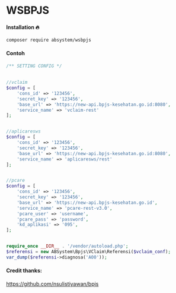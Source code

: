 # WSBPJS

#### Installation :fire:

`composer require absystem/wsbpjs`

#### Contoh

```php
/** SETTING CONFIG */
 
 
//vclaim
$config = [
    'cons_id' => '123456',
    'secret_key' => '123456',
    'base_url' => 'https://new-api.bpjs-kesehatan.go.id:8080',
    'service_name' => 'vclaim-rest'
];


//aplicaresws
$config = [
    'cons_id' => '123456',
    'secret_key' => '123456',
    'base_url' => 'https://new-api.bpjs-kesehatan.go.id:8080',
    'service_name' => 'aplicaresws/rest'
];


//pcare
$config = [
    'cons_id' => '123456',
    'secret_key' => '123456',
    'base_url' => 'https://new-api.bpjs-kesehatan.go.id',
    'service_name' => 'pcare-rest-v3.0',
    'pcare_user' => 'username',
    'pcare_pass' => 'password',
    'kd_aplikasi' => '095',
];


require_once __DIR__ . '/vendor/autoload.php';
$referensi = new ABSystem\Bpjs\VClaim\Referensi($vclaim_conf);
var_dump($referensi->diagnosa('A00'));

```


#### Credit thanks:

<a href="https://github.com/nsulistiyawan/bpjs" target="_blank">https://github.com/nsulistiyawan/bpjs</a>